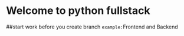 # Welcome to python fullstack 
##start work before you create branch
`example:`Frontend and Backend
